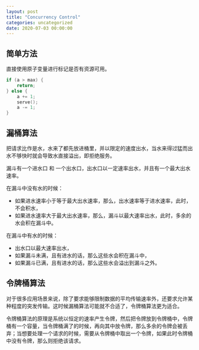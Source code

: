 ```yaml
---
layout: post
title: "Concurrency Control"
categories: uncategorized
date: 2020-07-03 00:00:00
---
```


## 简单方法

直接使用原子变量进行标记是否有资源可用。

```c++
if (a > max) {
    return;
} else {
    a += 1;
    serve();
    a -= 1;
}
```

## 漏桶算法

把请求比作是水，水来了都先放进桶里，并以限定的速度出水，当水来得过猛而出水不够快时就会导致水直接溢出，即拒绝服务。

漏斗有一个进水口 和 一个出水口，出水口以一定速率出水，并且有一个最大出水速率。

在漏斗中没有水的时候：

- 如果进水速率小于等于最大出水速率，那么，出水速率等于进水速率，此时，不会积水，
- 如果进水速率大于最大出水速率，那么，漏斗以最大速率出水，此时，多余的水会积在漏斗中。

在漏斗中有水的时候：

- 出水口以最大速率出水，
- 如果漏斗未满，且有进水的话，那么这些水会积在漏斗中，
- 如果漏斗已满，且有进水的话，那么这些水会溢出到漏斗之外。

## 令牌桶算法

对于很多应用场景来说，除了要求能够限制数据的平均传输速率外，还要求允许某种程度的突发传输。这时候漏桶算法可能就不合适了，令牌桶算法更为适合。

令牌桶算法的原理是系统以恒定的速率产生令牌，然后把令牌放到令牌桶中，令牌桶有一个容量，当令牌桶满了的时候，再向其中放令牌，那么多余的令牌会被丢弃；当想要处理一个请求的时候，需要从令牌桶中取出一个令牌，如果此时令牌桶中没有令牌，那么则拒绝该请求。

